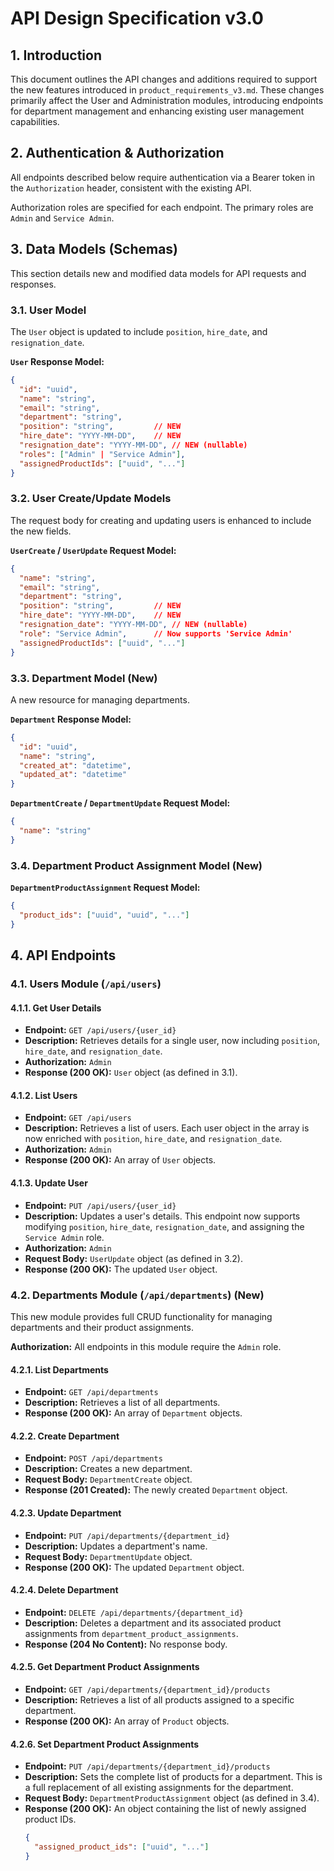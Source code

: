 # API Design Specification v3.0

## 1. Introduction

This document outlines the API changes and additions required to support the new features introduced in `product_requirements_v3.md`. These changes primarily affect the User and Administration modules, introducing endpoints for department management and enhancing existing user management capabilities.

## 2. Authentication & Authorization

All endpoints described below require authentication via a Bearer token in the `Authorization` header, consistent with the existing API.

Authorization roles are specified for each endpoint. The primary roles are `Admin` and `Service Admin`.

## 3. Data Models (Schemas)

This section details new and modified data models for API requests and responses.

### 3.1. User Model

The `User` object is updated to include `position`, `hire_date`, and `resignation_date`.

**`User` Response Model:**
```json
{
  "id": "uuid",
  "name": "string",
  "email": "string",
  "department": "string",
  "position": "string",         // NEW
  "hire_date": "YYYY-MM-DD",    // NEW
  "resignation_date": "YYYY-MM-DD", // NEW (nullable)
  "roles": ["Admin" | "Service Admin"],
  "assignedProductIds": ["uuid", "..."]
}
```

### 3.2. User Create/Update Models

The request body for creating and updating users is enhanced to include the new fields.

**`UserCreate` / `UserUpdate` Request Model:**
```json
{
  "name": "string",
  "email": "string",
  "department": "string",
  "position": "string",         // NEW
  "hire_date": "YYYY-MM-DD",    // NEW
  "resignation_date": "YYYY-MM-DD", // NEW (nullable)
  "role": "Service Admin",      // Now supports 'Service Admin'
  "assignedProductIds": ["uuid", "..."]
}
```

### 3.3. Department Model (New)

A new resource for managing departments.

**`Department` Response Model:**
```json
{
  "id": "uuid",
  "name": "string",
  "created_at": "datetime",
  "updated_at": "datetime"
}
```

**`DepartmentCreate` / `DepartmentUpdate` Request Model:**
```json
{
  "name": "string"
}
```

### 3.4. Department Product Assignment Model (New)

**`DepartmentProductAssignment` Request Model:**
```json
{
  "product_ids": ["uuid", "uuid", "..."]
}
```

## 4. API Endpoints

### 4.1. Users Module (`/api/users`)

#### 4.1.1. Get User Details
- **Endpoint:** `GET /api/users/{user_id}`
- **Description:** Retrieves details for a single user, now including `position`, `hire_date`, and `resignation_date`.
- **Authorization:** `Admin`
- **Response (200 OK):** `User` object (as defined in 3.1).

#### 4.1.2. List Users
- **Endpoint:** `GET /api/users`
- **Description:** Retrieves a list of users. Each user object in the array is now enriched with `position`, `hire_date`, and `resignation_date`.
- **Authorization:** `Admin`
- **Response (200 OK):** An array of `User` objects.

#### 4.1.3. Update User
- **Endpoint:** `PUT /api/users/{user_id}`
- **Description:** Updates a user's details. This endpoint now supports modifying `position`, `hire_date`, `resignation_date`, and assigning the `Service Admin` role.
- **Authorization:** `Admin`
- **Request Body:** `UserUpdate` object (as defined in 3.2).
- **Response (200 OK):** The updated `User` object.

### 4.2. Departments Module (`/api/departments`) (New)

This new module provides full CRUD functionality for managing departments and their product assignments.

**Authorization:** All endpoints in this module require the `Admin` role.

#### 4.2.1. List Departments
- **Endpoint:** `GET /api/departments`
- **Description:** Retrieves a list of all departments.
- **Response (200 OK):** An array of `Department` objects.

#### 4.2.2. Create Department
- **Endpoint:** `POST /api/departments`
- **Description:** Creates a new department.
- **Request Body:** `DepartmentCreate` object.
- **Response (201 Created):** The newly created `Department` object.

#### 4.2.3. Update Department
- **Endpoint:** `PUT /api/departments/{department_id}`
- **Description:** Updates a department's name.
- **Request Body:** `DepartmentUpdate` object.
- **Response (200 OK):** The updated `Department` object.

#### 4.2.4. Delete Department
- **Endpoint:** `DELETE /api/departments/{department_id}`
- **Description:** Deletes a department and its associated product assignments from `department_product_assignments`.
- **Response (204 No Content):** No response body.

#### 4.2.5. Get Department Product Assignments
- **Endpoint:** `GET /api/departments/{department_id}/products`
- **Description:** Retrieves a list of all products assigned to a specific department.
- **Response (200 OK):** An array of `Product` objects.

#### 4.2.6. Set Department Product Assignments
- **Endpoint:** `PUT /api/departments/{department_id}/products`
- **Description:** Sets the complete list of products for a department. This is a full replacement of all existing assignments for the department.
- **Request Body:** `DepartmentProductAssignment` object (as defined in 3.4).
- **Response (200 OK):** An object containing the list of newly assigned product IDs.
  ```json
  {
    "assigned_product_ids": ["uuid", "..."]
  }
  ```
